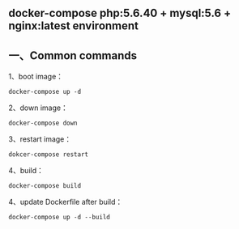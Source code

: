 ## docker-compose php:5.6.40 + mysql:5.6 + nginx:latest environment

## 一、Common commands

1、boot image：
```
docker-compose up -d
```
2、down image：
```
docker-compose down
```
3、restart image：
```
dokcer-compose restart
```
4、build：
```
docker-compose build
```
4、update Dockerfile after build：
```
docker-compose up -d --build
```
